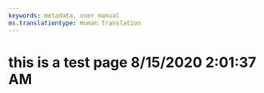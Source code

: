 ```yaml
---
keywords: metadata, user manual
ms.translationtype: Human Translation
---
```

# this is a test page 8/15/2020 2:01:37 AM